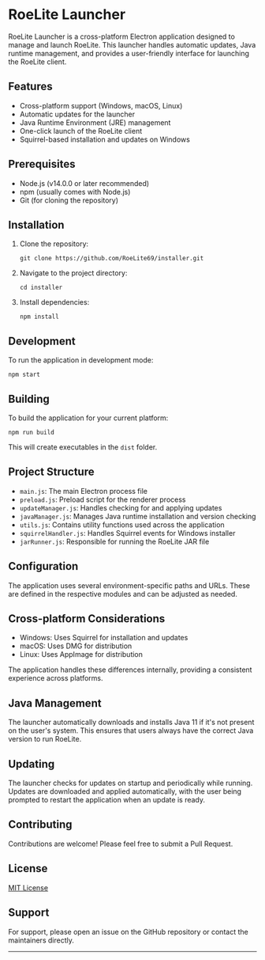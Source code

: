 # RoeLite Launcher

RoeLite Launcher is a cross-platform Electron application designed to manage and launch RoeLite. This launcher handles
automatic updates, Java runtime management, and provides a user-friendly interface for launching the RoeLite client.

## Features

- Cross-platform support (Windows, macOS, Linux)
- Automatic updates for the launcher
- Java Runtime Environment (JRE) management
- One-click launch of the RoeLite client
- Squirrel-based installation and updates on Windows

## Prerequisites

- Node.js (v14.0.0 or later recommended)
- npm (usually comes with Node.js)
- Git (for cloning the repository)

## Installation

1. Clone the repository:
   ```
   git clone https://github.com/RoeLite69/installer.git
   ```

2. Navigate to the project directory:
   ```
   cd installer
   ```

3. Install dependencies:
   ```
   npm install
   ```

## Development

To run the application in development mode:

```
npm start
```

## Building

To build the application for your current platform:

```
npm run build
```

This will create executables in the `dist` folder.

## Project Structure

- `main.js`: The main Electron process file
- `preload.js`: Preload script for the renderer process
- `updateManager.js`: Handles checking for and applying updates
- `javaManager.js`: Manages Java runtime installation and version checking
- `utils.js`: Contains utility functions used across the application
- `squirrelHandler.js`: Handles Squirrel events for Windows installer
- `jarRunner.js`: Responsible for running the RoeLite JAR file

## Configuration

The application uses several environment-specific paths and URLs. These are defined in the respective modules and can be
adjusted as needed.

## Cross-platform Considerations

- Windows: Uses Squirrel for installation and updates
- macOS: Uses DMG for distribution
- Linux: Uses AppImage for distribution

The application handles these differences internally, providing a consistent experience across platforms.

## Java Management

The launcher automatically downloads and installs Java 11 if it's not present on the user's system. This ensures that
users always have the correct Java version to run RoeLite.

## Updating

The launcher checks for updates on startup and periodically while running. Updates are downloaded and applied
automatically, with the user being prompted to restart the application when an update is ready.

## Contributing

Contributions are welcome! Please feel free to submit a Pull Request.

## License

[MIT License](LICENSE)

## Support

For support, please open an issue on the GitHub repository or contact the maintainers directly.

---
